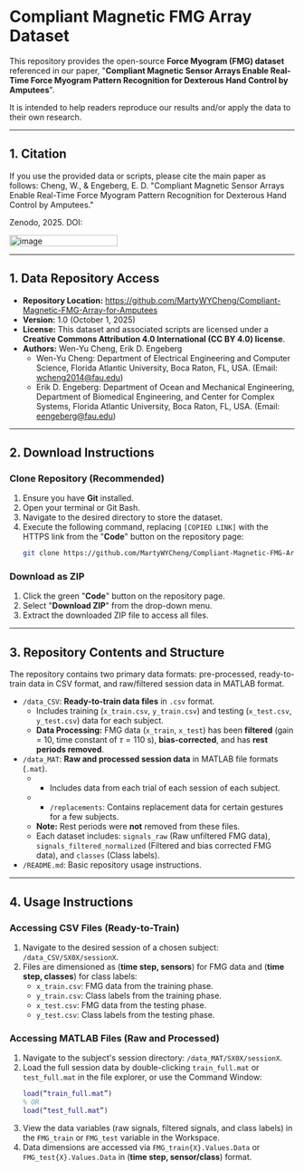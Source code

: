 # Compliant Magnetic FMG Array Dataset

This repository provides the open-source **Force Myogram (FMG) dataset** referenced in our paper, "**Compliant Magnetic Sensor Arrays Enable Real-Time Force Myogram Pattern Recognition for Dexterous Hand Control by Amputees**".

It is intended to help readers reproduce our results and/or apply the data to their own research.

---

## 1. Citation

If you use the provided data or scripts, please cite the main paper as follows:
Cheng, W., & Engeberg, E. D.
"Compliant Magnetic Sensor Arrays Enable Real-Time Force Myogram Pattern Recognition for Dexterous Hand Control by Amputees."

Zenodo, 2025. DOI: 

<img width="191" height="20" alt="image" src="https://github.com/user-attachments/assets/07c5169e-0d8d-4d6b-be66-7bb50350732c" />


---

## 1. Data Repository Access

* **Repository Location:** https://github.com/MartyWYCheng/Compliant-Magnetic-FMG-Array-for-Amputees
* **Version:** 1.0 (October 1, 2025)
* **License:** This dataset and associated scripts are licensed under a **Creative Commons Attribution 4.0 International (CC BY 4.0) license**.
* **Authors:** Wen-Yu Cheng, Erik D. Engeberg
    * Wen-Yu Cheng: Department of Electrical Engineering and Computer Science, Florida Atlantic University, Boca Raton, FL, USA. (Email: wcheng2014@fau.edu)
    * Erik D. Engeberg: Department of Ocean and Mechanical Engineering, Department of Biomedical Engineering, and Center for Complex Systems, Florida Atlantic University, Boca Raton, FL, USA. (Email: eengeberg@fau.edu)

---

## 2. Download Instructions

### Clone Repository (Recommended)

1.  Ensure you have **Git** installed.
2.  Open your terminal or Git Bash.
3.  Navigate to the desired directory to store the dataset.
4.  Execute the following command, replacing `[COPIED LINK]` with the HTTPS link from the "**Code**" button on the repository page:
    ```bash
    git clone https://github.com/MartyWYCheng/Compliant-Magnetic-FMG-Array-for-Amputees.git
    ```

### Download as ZIP

1.  Click the green "**Code**" button on the repository page.
2.  Select "**Download ZIP**" from the drop-down menu.
3.  Extract the downloaded ZIP file to access all files.

---

## 3. Repository Contents and Structure

The repository contains two primary data formats: pre-processed, ready-to-train data in CSV format, and raw/filtered session data in MATLAB format.

* `/data_CSV`: **Ready-to-train data files** in `.csv` format.
    * Includes training (`x_train.csv`, `y_train.csv`) and testing (`x_test.csv`, `y_test.csv`) data for each subject.
    * **Data Processing:** FMG data (`x_train`, `x_test`) has been **filtered** (gain = 10, time constant of $\tau=110$ s), **bias-corrected**, and has **rest periods removed**.
* `/data_MAT`: **Raw and processed session data** in MATLAB file formats (`.mat`).
    * * Includes data from each trial of each session of each subject.
    * * `/replacements`: Contains replacement data for certain gestures for a few subjects.
    * **Note:** Rest periods were **not** removed from these files.
    * Each dataset includes: `signals_raw` (Raw unfiltered FMG data), `signals_filtered_normalized` (Filtered and bias corrected FMG data), and `classes` (Class labels).
* `/README.md`: Basic repository usage instructions.


---

## 4. Usage Instructions

### Accessing CSV Files (Ready-to-Train)

1.  Navigate to the desired session of a chosen subject: `/data_CSV/SX0X/sessionX`.
2.  Files are dimensioned as (**time step, sensors**) for FMG data and (**time step, classes**) for class labels:
    * `x_train.csv`: FMG data from the training phase.
    * `y_train.csv`: Class labels from the training phase.
    * `x_test.csv`: FMG data from the testing phase.
    * `y_test.csv`: Class labels from the testing phase.

### Accessing MATLAB Files (Raw and Processed)

1.  Navigate to the subject's session directory: `/data_MAT/SX0X/sessionX`.
2.  Load the full session data by double-clicking `train_full.mat` or `test_full.mat` in the file explorer, or use the Command Window:
    ```matlab
    load(“train_full.mat”)
    % OR
    load(“test_full.mat”)
    ```
3.  View the data variables (raw signals, filtered signals, and class labels) in the `FMG_train` or `FMG_test` variable in the Workspace.
4.  Data dimensions are accessed via `FMG_train{X}.Values.Data` or `FMG_test{X}.Values.Data` in (**time step, sensor/class**) format.

